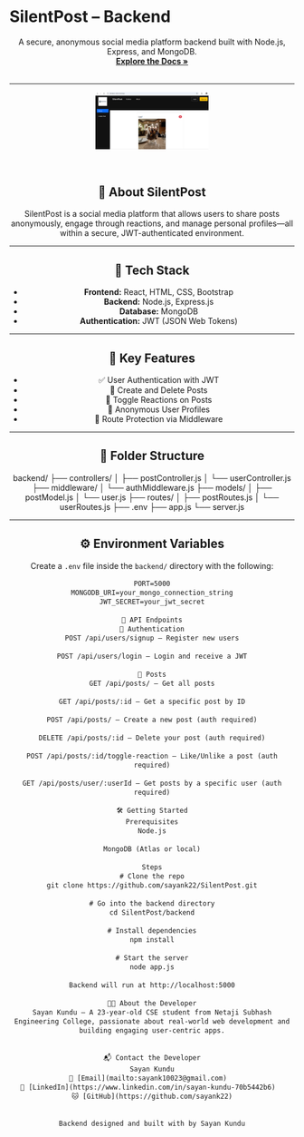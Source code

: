 
# SilentPost – Backend

<p align="center">
  A secure, anonymous social media platform backend built with Node.js, Express, and MongoDB.
  <br />
  <a href="https://github.com/sayank22/social-media"><strong>Explore the Docs »</strong></a>
  <br />
  <br />
</p>

</div>

---

<p align="center">
  <a href="https://silentpost-client.vercel.app/">
    <img src="../frontend/src/assets/silentpost.png" alt="SilentPost Logo" width="200" />
  </a>
</p>

<br />
<div align="center">

## 📝 About SilentPost

SilentPost is a social media platform that allows users to share posts anonymously, engage through reactions, and manage personal profiles—all within a secure, JWT-authenticated environment.

---

## 🔧 Tech Stack

- **Frontend:** React, HTML, CSS, Bootstrap  
- **Backend:** Node.js, Express.js  
- **Database:** MongoDB  
- **Authentication:** JWT (JSON Web Tokens)  

---

## 🚀 Key Features

- ✅ User Authentication with JWT  
- 📝 Create and Delete Posts  
- 💬 Toggle Reactions on Posts  
- 👤 Anonymous User Profiles  
- 🔐 Route Protection via Middleware  

---

## 📂 Folder Structure

backend/ ├── controllers/ │ ├── postController.js │ └── userController.js ├── middleware/ │ └── authMiddleware.js ├── models/ │ ├── postModel.js │ └── user.js ├── routes/ │ ├── postRoutes.js │ └── userRoutes.js ├── .env ├── app.js └── server.js


---

## ⚙️ Environment Variables

Create a `.env` file inside the `backend/` directory with the following:

```env
PORT=5000
MONGODB_URI=your_mongo_connection_string
JWT_SECRET=your_jwt_secret

📌 API Endpoints
🔐 Authentication
POST /api/users/signup – Register new users

POST /api/users/login – Login and receive a JWT

🧾 Posts
GET /api/posts/ – Get all posts

GET /api/posts/:id – Get a specific post by ID

POST /api/posts/ – Create a new post (auth required)

DELETE /api/posts/:id – Delete your post (auth required)

POST /api/posts/:id/toggle-reaction – Like/Unlike a post (auth required)

GET /api/posts/user/:userId – Get posts by a specific user (auth required)

🛠️ Getting Started
Prerequisites
Node.js

MongoDB (Atlas or local)

Steps
# Clone the repo
git clone https://github.com/sayank22/SilentPost.git

# Go into the backend directory
cd SilentPost/backend

# Install dependencies
npm install

# Start the server
node app.js

Backend will run at http://localhost:5000

👨‍💻 About the Developer
Sayan Kundu – A 23-year-old CSE student from Netaji Subhash Engineering College, passionate about real-world web development and building engaging user-centric apps.


📬 Contact the Developer
Sayan Kundu
📧 [Email](mailto:sayank10023@gmail.com)  
💼 [LinkedIn](https://www.linkedin.com/in/sayan-kundu-70b5442b6)  
🐱 [GitHub](https://github.com/sayank22)


Backend designed and built with by Sayan Kundu